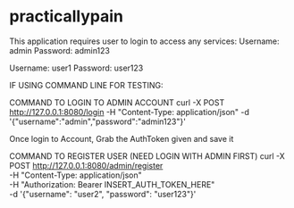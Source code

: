 # practicallypain

This application requires user to login to access any services:
Username: admin
Password: admin123

Username: user1
Password: user123

IF USING COMMAND LINE FOR TESTING:

COMMAND TO LOGIN TO ADMIN ACCOUNT
curl -X POST http://127.0.0.1:8080/login  -H "Content-Type: application/json"  -d '{"username":"admin","password":"admin123"}' 

Once login to Account, Grab the AuthToken given and save it

COMMAND TO REGISTER USER (NEED LOGIN WITH ADMIN FIRST)
curl -X POST http://127.0.0.1:8080/admin/register \
  -H "Content-Type: application/json" \
  -H "Authorization: Bearer INSERT_AUTH_TOKEN_HERE" \
  -d '{"username": "user2", "password": "user123"}'
